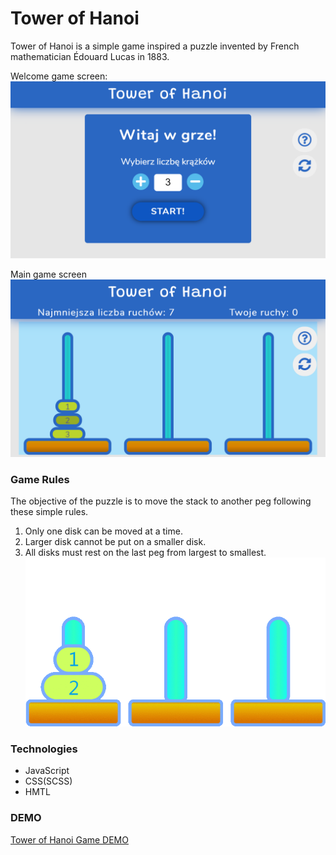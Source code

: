 # Tower of Hanoi 
 Tower of Hanoi is a simple game inspired a puzzle invented by French mathematician Édouard Lucas in 1883.
 
 Welcome game screen: 
 ![Image of screen game](src/img/Tower-of-Hanoi_iPhone-5_SE.png)
 
 
 Main game screen 
![Image of screen game](src/img/Tower-of-Hanoi-2_iPhone-5_SE.png)

### Game Rules
The objective of the puzzle is to move the stack to another peg following these simple rules.

1. Only one disk can be moved at a time.
2. Larger disk cannot be put on a smaller disk.
3. All disks must rest on the last peg from largest to smallest.
![Image of game rules](src/img/TowerOfHanoi.gif)
 
### Technologies

- JavaScript
- CSS(SCSS)
- HMTL

### DEMO
[Tower of Hanoi Game DEMO](https://erykfryderyk.github.io/Tower-of-Hanoi-Game/)
